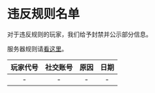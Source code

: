 # 违反规则名单
对于违反规则的玩家，我们给予封禁并公示部分信息。

服务器规则请[看这里](/play.md#规则)。

| 玩家代号 | 社交账号 | 原因 | 日期 |
|:--:|:--:|:--:|:--:|
| - | - | - | - |
